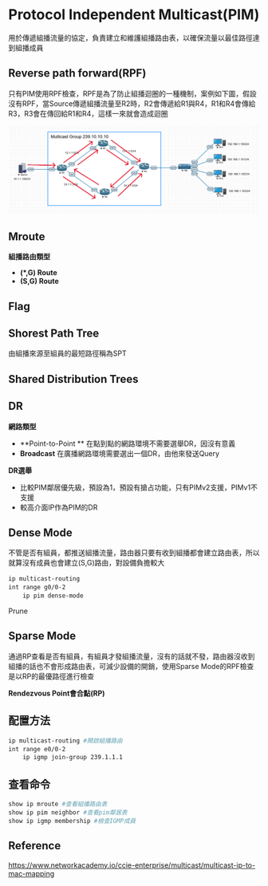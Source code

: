 # Protocol Independent Multicast(PIM) #

用於傳遞組播流量的協定，負責建立和維護組播路由表，以確保流量以最佳路徑達到組播成員


## Reverse path forward(RPF) ##

只有PIM使用RPF檢查，RPF是為了防止組播迴圈的一種機制，案例如下圖，假設沒有RPF，當Source傳遞組播流量至R2時，R2會傳遞給R1與R4，R1和R4會傳給R3，R3會在傳回給R1和R4，這樣一來就會造成迴圈

![](Image/RPF-1.PNG)



## Mroute ##

**組播路由類型**

- **(*,G) Route** 
- **(S,G) Route**

## Flag ##


## Shorest Path Tree ##

由組播來源至組員的最短路徑稱為SPT

## Shared Distribution Trees ##


## DR ##

**網路類型**
- **Point-to-Point ** 在點到點的網路環境不需要選舉DR，因沒有意義
- **Broadcast** 在廣播網路環境需要選出一個DR，由他來發送Query

**DR選舉**
- 比較PIM鄰居優先級，預設為1，預設有搶占功能，只有PIMv2支援，PIMv1不支援
- 較高介面IP作為PIM的DR

## Dense Mode ##

不管是否有組員，都推送組播流量，路由器只要有收到組播都會建立路由表，所以就算沒有成員也會建立(S,G)路由，對設備負擔較大

```bash
ip multicast-routing 
int range g0/0-2
    ip pim dense-mode 
```

Prune
## Sparse Mode ##

通過RP查看是否有組員，有組員才發組播流量，沒有的話就不發，路由器沒收到組播的話也不會形成路由表，可減少設備的開銷，使用Sparse Mode的RPF檢查是以RP的最優路徑進行檢查

**Rendezvous Point會合點(RP)**


## 配置方法 ##

```bash
ip multicast-routing #開啟組播路由
int range e0/0-2
    ip igmp join-group 239.1.1.1
```

## 查看命令 ##

```bash
show ip mroute #查看組播路由表
show ip pim neighbor #查看pim鄰居表
show ip igmp membership #檢查IGMP成員
```

## Reference ##

https://www.networkacademy.io/ccie-enterprise/multicast/multicast-ip-to-mac-mapping